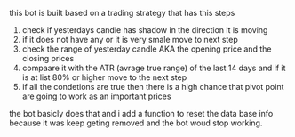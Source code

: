 this bot is built based on a trading strategy that has this steps
1. check if yesterdays candle has shadow in the direction it is moving
2. if it does not have any or it is very smale move to next step
3. check the range of yesterday candle AKA the opening price and the closing prices
4. compaare it with the ATR (avrage true range) of the last 14 days and if it is at list 80% or higher move to the next step
5. if all the condetions are true then there is a high chance that pivot point are going to work as an important prices

the bot basicly does that and i add a function to reset the data base info because it was keep geting removed and the bot woud stop working.